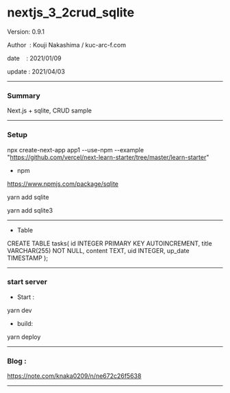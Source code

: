 ﻿# nextjs_3_2crud_sqlite

 Version: 0.9.1

 Author  : Kouji Nakashima / kuc-arc-f.com

 date    : 2021/01/09

 update  : 2021/04/03 

***
### Summary

Next.js + sqlite, CRUD sample

***
### Setup

npx create-next-app app1 --use-npm --example "https://github.com/vercel/next-learn-starter/tree/master/learn-starter"

* npm

https://www.npmjs.com/package/sqlite

yarn add sqlite

yarn add sqlite3

***
* Table

CREATE TABLE tasks(
  id INTEGER PRIMARY KEY AUTOINCREMENT,
  title VARCHAR(255) NOT NULL,
  content TEXT,
  uid INTEGER,
  up_date TIMESTAMP
);

***
### start server
* Start :

yarn dev

* build:

yarn deploy


***
### Blog :

https://note.com/knaka0209/n/ne672c26f5638

***

